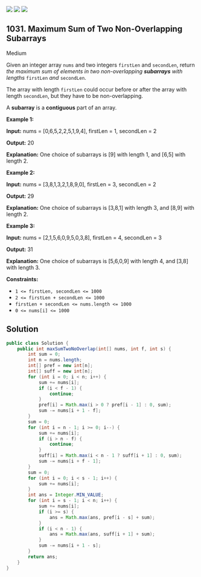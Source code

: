 [![](https://img.shields.io/github/stars/javadev/LeetCode-in-Java?label=Stars&style=flat-square)](https://github.com/javadev/LeetCode-in-Java)
[![](https://img.shields.io/github/forks/javadev/LeetCode-in-Java?label=Fork%20me%20on%20GitHub%20&style=flat-square)](https://github.com/javadev/LeetCode-in-Java/fork)
[![](https://img.shields.io/badge/-LeetCode%20in%20Kotlin-blue?style=flat-square)](https://github.com/javadev/LeetCode-in-Kotlin)

## 1031\. Maximum Sum of Two Non-Overlapping Subarrays

Medium

Given an integer array `nums` and two integers `firstLen` and `secondLen`, return _the maximum sum of elements in two non-overlapping **subarrays** with lengths_ `firstLen` _and_ `secondLen`.

The array with length `firstLen` could occur before or after the array with length `secondLen`, but they have to be non-overlapping.

A **subarray** is a **contiguous** part of an array.

**Example 1:**

**Input:** nums = [0,6,5,2,2,5,1,9,4], firstLen = 1, secondLen = 2

**Output:** 20

**Explanation:** One choice of subarrays is [9] with length 1, and [6,5] with length 2.

**Example 2:**

**Input:** nums = [3,8,1,3,2,1,8,9,0], firstLen = 3, secondLen = 2

**Output:** 29

**Explanation:** One choice of subarrays is [3,8,1] with length 3, and [8,9] with length 2.

**Example 3:**

**Input:** nums = [2,1,5,6,0,9,5,0,3,8], firstLen = 4, secondLen = 3

**Output:** 31

**Explanation:** One choice of subarrays is [5,6,0,9] with length 4, and [3,8] with length 3.

**Constraints:**

*   `1 <= firstLen, secondLen <= 1000`
*   `2 <= firstLen + secondLen <= 1000`
*   `firstLen + secondLen <= nums.length <= 1000`
*   `0 <= nums[i] <= 1000`

## Solution

```java
public class Solution {
    public int maxSumTwoNoOverlap(int[] nums, int f, int s) {
        int sum = 0;
        int n = nums.length;
        int[] pref = new int[n];
        int[] suff = new int[n];
        for (int i = 0; i < n; i++) {
            sum += nums[i];
            if (i < f - 1) {
                continue;
            }
            pref[i] = Math.max(i > 0 ? pref[i - 1] : 0, sum);
            sum -= nums[i + 1 - f];
        }
        sum = 0;
        for (int i = n - 1; i >= 0; i--) {
            sum += nums[i];
            if (i > n - f) {
                continue;
            }
            suff[i] = Math.max(i < n - 1 ? suff[i + 1] : 0, sum);
            sum -= nums[i + f - 1];
        }
        sum = 0;
        for (int i = 0; i < s - 1; i++) {
            sum += nums[i];
        }
        int ans = Integer.MIN_VALUE;
        for (int i = s - 1; i < n; i++) {
            sum += nums[i];
            if (i >= s) {
                ans = Math.max(ans, pref[i - s] + sum);
            }
            if (i < n - 1) {
                ans = Math.max(ans, suff[i + 1] + sum);
            }
            sum -= nums[i + 1 - s];
        }
        return ans;
    }
}
```